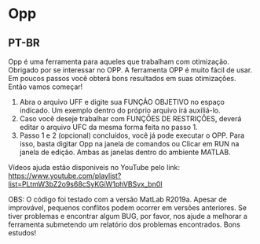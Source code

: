 # Opp
## PT-BR
Opp é uma ferramenta para aqueles que trabalham com otimização.
Obrigado por se interessar no OPP.
A ferramenta OPP é muito fácil de usar. Em poucos passos você obterá bons resultados em suas otimizações. Então vamos começar!
1.	Abra o arquivo UFF e digite sua FUNÇÃO OBJETIVO no espaço indicado. Um exemplo dentro do próprio arquivo irá auxiliá-lo.
2.	Caso você deseje trabalhar com FUNÇÕES DE RESTRIÇÕES, deverá editar o arquivo UFC da mesma forma feita no passo 1.
3.	Passo 1 e 2 (opcional) concluídos, você já pode executar o OPP. Para isso, basta digitar Opp na janela de comandos ou Clicar em RUN na janela de edição. Ambas as janelas dentro do ambiente MATLAB.

Vídeos ajuda estão disponiveis no YouTube pelo link: https://www.youtube.com/playlist?list=PLtmW3bZ2o9s68cSyKGiW1phVBSvx_bn0I

OBS: O código foi testado com a versão MatLab R2019a. Apesar de improvável, pequenos conflitos podem ocorrer em versões anteriores. Se tiver problemas e encontrar algum BUG, por favor, nos ajude a melhorar a ferramenta submetendo um relatório dos problemas encontrados.
Bons estudos!
